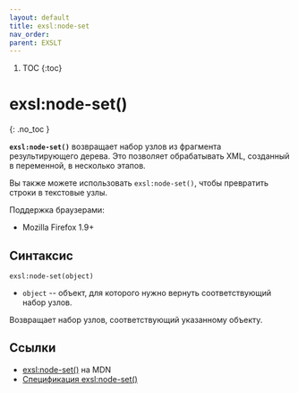 ```yaml
---
layout: default
title: exsl​:node-set
nav_order:
parent: EXSLT
---
```


<!-- prettier-ignore-start -->
1. TOC
{:toc}

# exsl​:node-set()
{: .no_toc }
<!-- prettier-ignore-end -->

**`exsl:node-set()`** возвращает набор узлов из фрагмента результирующего дерева. Это позволяет обрабатывать XML, созданный в переменной, в несколько этапов.

Вы также можете использовать `exsl:node-set()`, чтобы превратить строки в текстовые узлы.

Поддержка браузерами:

- Mozilla Firefox 1.9+

## Синтаксис

```
exsl:node-set(object)
```

- `object` -- объект, для которого нужно вернуть соответствующий набор узлов.

Возвращает набор узлов, соответствующий указанному объекту.

## Ссылки

- [exsl​:node-set()](https://developer.mozilla.org/en-US/docs/Web/EXSLT/exsl/node-set) на MDN
- [Спецификация exsl​:node-set()](http://exslt.org/exsl/functions/node-set/index.html)
